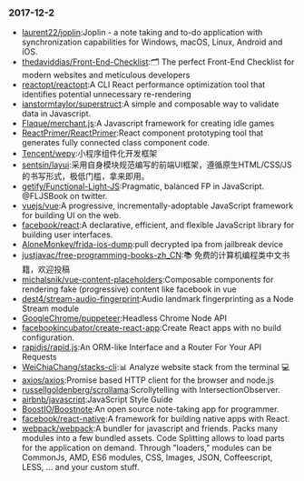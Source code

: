 ### 2017-12-2 
* [laurent22/joplin](https://github.com//laurent22/joplin):Joplin - a note taking and to-do application with synchronization capabilities for Windows, macOS, Linux, Android and iOS. 
* [thedaviddias/Front-End-Checklist](https://github.com//thedaviddias/Front-End-Checklist):🗂 The perfect Front-End Checklist for modern websites and meticulous developers 
* [reactopt/reactopt](https://github.com//reactopt/reactopt):A CLI React performance optimization tool that identifies potential unnecessary re-rendering 
* [ianstormtaylor/superstruct](https://github.com//ianstormtaylor/superstruct):A simple and composable way to validate data in Javascript. 
* [Flaque/merchant.js](https://github.com//Flaque/merchant.js):A Javascript framework for creating idle games 
* [ReactPrimer/ReactPrimer](https://github.com//ReactPrimer/ReactPrimer):React component prototyping tool that generates fully connected class component code. 
* [Tencent/wepy](https://github.com//Tencent/wepy):小程序组件化开发框架 
* [sentsin/layui](https://github.com//sentsin/layui):采用自身模块规范编写的前端UI框架，遵循原生HTML/CSS/JS的书写形式，极低门槛，拿来即用。 
* [getify/Functional-Light-JS](https://github.com//getify/Functional-Light-JS):Pragmatic, balanced FP in JavaScript. @FLJSBook on twitter. 
* [vuejs/vue](https://github.com//vuejs/vue):A progressive, incrementally-adoptable JavaScript framework for building UI on the web. 
* [facebook/react](https://github.com//facebook/react):A declarative, efficient, and flexible JavaScript library for building user interfaces. 
* [AloneMonkey/frida-ios-dump](https://github.com//AloneMonkey/frida-ios-dump):pull decrypted ipa from jailbreak device 
* [justjavac/free-programming-books-zh_CN](https://github.com//justjavac/free-programming-books-zh_CN):📚 免费的计算机编程类中文书籍，欢迎投稿 
* [michalsnik/vue-content-placeholders](https://github.com//michalsnik/vue-content-placeholders):Composable components for rendering fake (progressive) content like facebook in vue 
* [dest4/stream-audio-fingerprint](https://github.com//dest4/stream-audio-fingerprint):Audio landmark fingerprinting as a Node Stream module 
* [GoogleChrome/puppeteer](https://github.com//GoogleChrome/puppeteer):Headless Chrome Node API 
* [facebookincubator/create-react-app](https://github.com//facebookincubator/create-react-app):Create React apps with no build configuration. 
* [rapidjs/rapid.js](https://github.com//rapidjs/rapid.js):An ORM-like Interface and a Router For Your API Requests 
* [WeiChiaChang/stacks-cli](https://github.com//WeiChiaChang/stacks-cli):📊 Analyze website stack from the terminal 💻 
* [axios/axios](https://github.com//axios/axios):Promise based HTTP client for the browser and node.js 
* [russellgoldenberg/scrollama](https://github.com//russellgoldenberg/scrollama):Scrollytelling with IntersectionObserver. 
* [airbnb/javascript](https://github.com//airbnb/javascript):JavaScript Style Guide 
* [BoostIO/Boostnote](https://github.com//BoostIO/Boostnote):An open source note-taking app for programmer. 
* [facebook/react-native](https://github.com//facebook/react-native):A framework for building native apps with React. 
* [webpack/webpack](https://github.com//webpack/webpack):A bundler for javascript and friends. Packs many modules into a few bundled assets. Code Splitting allows to load parts for the application on demand. Through "loaders," modules can be CommonJs, AMD, ES6 modules, CSS, Images, JSON, Coffeescript, LESS, ... and your custom stuff. 
